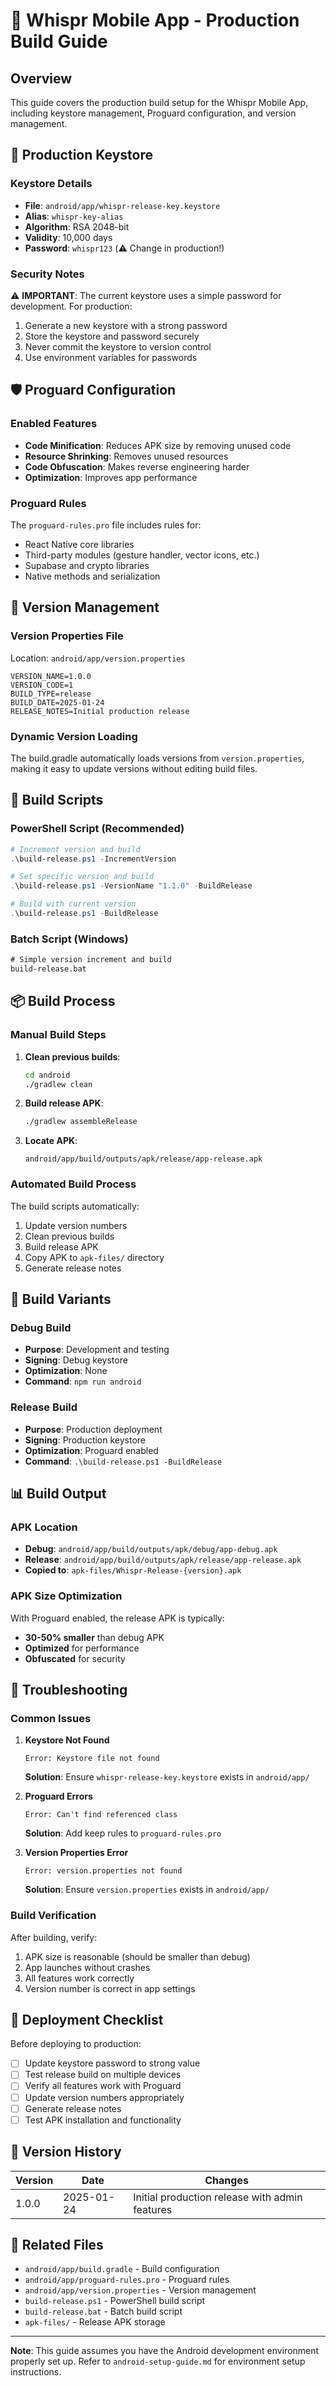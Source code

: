 # 🚀 Whispr Mobile App - Production Build Guide

## Overview

This guide covers the production build setup for the Whispr Mobile App, including keystore management, Proguard configuration, and version management.

## 🔐 Production Keystore

### Keystore Details
- **File**: `android/app/whispr-release-key.keystore`
- **Alias**: `whispr-key-alias`
- **Algorithm**: RSA 2048-bit
- **Validity**: 10,000 days
- **Password**: `whispr123` (⚠️ Change in production!)

### Security Notes
⚠️ **IMPORTANT**: The current keystore uses a simple password for development. For production:
1. Generate a new keystore with a strong password
2. Store the keystore and password securely
3. Never commit the keystore to version control
4. Use environment variables for passwords

## 🛡️ Proguard Configuration

### Enabled Features
- **Code Minification**: Reduces APK size by removing unused code
- **Resource Shrinking**: Removes unused resources
- **Code Obfuscation**: Makes reverse engineering harder
- **Optimization**: Improves app performance

### Proguard Rules
The `proguard-rules.pro` file includes rules for:
- React Native core libraries
- Third-party modules (gesture handler, vector icons, etc.)
- Supabase and crypto libraries
- Native methods and serialization

## 📱 Version Management

### Version Properties File
Location: `android/app/version.properties`

```properties
VERSION_NAME=1.0.0
VERSION_CODE=1
BUILD_TYPE=release
BUILD_DATE=2025-01-24
RELEASE_NOTES=Initial production release
```

### Dynamic Version Loading
The build.gradle automatically loads versions from `version.properties`, making it easy to update versions without editing build files.

## 🔨 Build Scripts

### PowerShell Script (Recommended)
```powershell
# Increment version and build
.\build-release.ps1 -IncrementVersion

# Set specific version and build
.\build-release.ps1 -VersionName "1.1.0" -BuildRelease

# Build with current version
.\build-release.ps1 -BuildRelease
```

### Batch Script (Windows)
```cmd
# Simple version increment and build
build-release.bat
```

## 📦 Build Process

### Manual Build Steps
1. **Clean previous builds**:
   ```bash
   cd android
   ./gradlew clean
   ```

2. **Build release APK**:
   ```bash
   ./gradlew assembleRelease
   ```

3. **Locate APK**:
   ```
   android/app/build/outputs/apk/release/app-release.apk
   ```

### Automated Build Process
The build scripts automatically:
1. Update version numbers
2. Clean previous builds
3. Build release APK
4. Copy APK to `apk-files/` directory
5. Generate release notes

## 🎯 Build Variants

### Debug Build
- **Purpose**: Development and testing
- **Signing**: Debug keystore
- **Optimization**: None
- **Command**: `npm run android`

### Release Build
- **Purpose**: Production deployment
- **Signing**: Production keystore
- **Optimization**: Proguard enabled
- **Command**: `.\build-release.ps1 -BuildRelease`

## 📊 Build Output

### APK Location
- **Debug**: `android/app/build/outputs/apk/debug/app-debug.apk`
- **Release**: `android/app/build/outputs/apk/release/app-release.apk`
- **Copied to**: `apk-files/Whispr-Release-{version}.apk`

### APK Size Optimization
With Proguard enabled, the release APK is typically:
- **30-50% smaller** than debug APK
- **Optimized** for performance
- **Obfuscated** for security

## 🔧 Troubleshooting

### Common Issues

1. **Keystore Not Found**
   ```
   Error: Keystore file not found
   ```
   **Solution**: Ensure `whispr-release-key.keystore` exists in `android/app/`

2. **Proguard Errors**
   ```
   Error: Can't find referenced class
   ```
   **Solution**: Add keep rules to `proguard-rules.pro`

3. **Version Properties Error**
   ```
   Error: version.properties not found
   ```
   **Solution**: Ensure `version.properties` exists in `android/app/`

### Build Verification
After building, verify:
1. APK size is reasonable (should be smaller than debug)
2. App launches without crashes
3. All features work correctly
4. Version number is correct in app settings

## 🚀 Deployment Checklist

Before deploying to production:

- [ ] Update keystore password to strong value
- [ ] Test release build on multiple devices
- [ ] Verify all features work with Proguard
- [ ] Update version numbers appropriately
- [ ] Generate release notes
- [ ] Test APK installation and functionality

## 📝 Version History

| Version | Date | Changes |
|---------|------|---------|
| 1.0.0 | 2025-01-24 | Initial production release with admin features |

## 🔗 Related Files

- `android/app/build.gradle` - Build configuration
- `android/app/proguard-rules.pro` - Proguard rules
- `android/app/version.properties` - Version management
- `build-release.ps1` - PowerShell build script
- `build-release.bat` - Batch build script
- `apk-files/` - Release APK storage

---

**Note**: This guide assumes you have the Android development environment properly set up. Refer to `android-setup-guide.md` for environment setup instructions.
